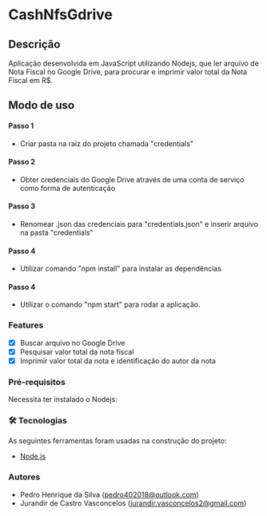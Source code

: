 # CashNfsGdrive

## Descrição

Aplicação desenvolvida em JavaScript utilizando Nodejs, que ler arquivo de Nota Fiscal no Google Drive, para procurar e imprimir valor total da Nota Fiscal em R$.

## Modo de uso

#### Passo 1

- Criar pasta na raiz do projeto chamada "credentials"

#### Passo 2

- Obter credenciais do Google Drive através de uma conta de serviço como forma de autenticação

#### Passo 3

- Renomear .json das credenciais para "credentials.json" e inserir arquivo na pasta "credentials"

#### Passo 4

- Utilizar comando "npm install" para instalar as dependências

#### Passo 4

- Utilizar o comando "npm start" para rodar a aplicação.

### Features

- [x] Buscar arquivo no Google Drive
- [x] Pesquisar valor total da nota fiscal
- [x] Imprimir valor total da nota e identificação do autor da nota

### Pré-requisitos

Necessita ter instalado o Nodejs:

### 🛠 Tecnologias

As seguintes ferramentas foram usadas na construção do projeto:

- [Node.js](https://nodejs.org/en/)

### Autores

- Pedro Henrique da Silva (pedro402018@outlook.com)
- Jurandir de Castro Vasconcelos (jurandir.vasconcelos2@gmail.com)
